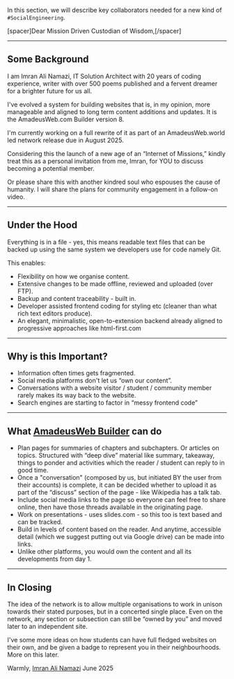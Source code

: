 In this section, we will describe key collaborators needed for a new kind of `#SocialEngineering`.

[spacer]Dear Mission Driven Custodian of Wisdom,[/spacer]

---

## Some Background

I am Imran Ali Namazi, IT Solution Architect with 20 years of coding experience, writer with over 500 poems published and a fervent dreamer for a brighter future for us all.

I've evolved a system for building websites that is, in my opinion, more manageable and aligned to long term content additions and updates. It is the AmadeusWeb.com Builder version 8.

I'm currently working on a full rewrite of it as part of an AmadeusWeb.world led network release due in August 2025.

Considering this the launch of a new age of an “Internet of Missions,” kindly treat this as a personal invitation from me, Imran, for YOU to discuss becoming a potential member.

Or please share this with another kindred soul who espouses the cause of humanity. I will share the plans for community engagement in a follow-on video.

---

## Under the Hood

Everything is in a file - yes, this means readable text files that can be backed up using the same system we developers use for code namely Git.

This enables:

* Flexibility on how we organise content.
* Extensive changes to be made offline, reviewed and uploaded (over FTP).
* Backup and content traceability - built in.
* Developer assisted frontend coding for styling etc (cleaner than what rich text editors produce).
* An elegant, minimalistic, open-to-extension backend already aligned to progressive approaches like html-first.com

---

## Why is this Important?

* Information often times gets fragmented.
* Social media platforms don't let us “own our content”.
* Conversations with a website visitor / student / community member rarely makes its way back to the website.
* Search engines are starting to factor in “messy frontend code”

---

## What [AmadeusWeb Builder](%core-url%) can do

* Plan pages for summaries of chapters and subchapters. Or articles on topics. Structured with “deep dive” material like summary, takeaway, things to ponder and activities which the reader / student can reply to in good time.
* Once a "conversation" (composed by us, but initiated BY the user from their accounts) is complete, it can be decided whether to upload it as part of the “discuss” section of the page - like Wikipedia has a talk tab.
* Include social media links to the page so everyone can feel free to share online, then have those threads available in the originating page.
* Work on presentations - uses slides.com - so this too is  text based and can be tracked.
* Build in levels of content based on the reader. And anytime, accessible detail (which we suggest putting out via Google drive) can be made into links.
* Unlike other platforms, you would own the content and all its developments from day 1.

---

## In Closing

The idea of the network is to allow multiple organisations to work in unison towards their stated purposes, but in a concerted single place. Even on the network, any section or subsection can still be “owned by you” and moved later to an independent site.

I've some more ideas on how students can have full fledged websites on their own, and be given a badge to represent you in their neighbourhoods. More on this later.

Warmly,
[Imran Ali Namazi](https://imran.yieldmorre.org/career-past)
June 2025

